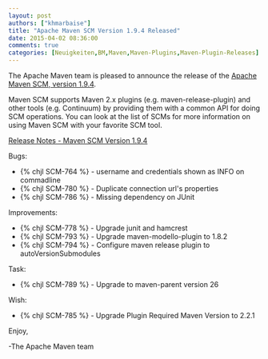 ```yaml
---
layout: post
authors: ["khmarbaise"]
title: "Apache Maven SCM Version 1.9.4 Released"
date: 2015-04-02 08:36:00
comments: true
categories: [Neuigkeiten,BM,Maven,Maven-Plugins,Maven-Plugin-Releases]
---
```

The Apache Maven team is pleased to announce the release of the 
[Apache Maven SCM, version 1.9.4](https://maven.apache.org/scm/).

Maven SCM supports Maven 2.x plugins (e.g. maven-release-plugin) and other
tools (e.g. Continuum) by providing them with a common API for doing SCM
operations. You can look at the list of SCMs for more information on using
Maven SCM with your favorite SCM tool.

<!-- more -->

[Release Notes - Maven SCM Version 1.9.4](http://jira.codehaus.org/secure/ReleaseNote.jspa?projectId=10527&version=20624)


Bugs:

 * {% chjl SCM-764 %} - username and credentials shown as INFO on commadline
 * {% chjl SCM-780 %} - Duplicate connection url's properties
 * {% chjl SCM-786 %} - Missing dependency on JUnit

Improvements:

 * {% chjl SCM-778 %} - Upgrade junit and hamcrest
 * {% chjl SCM-793 %} - Upgrade maven-modello-plugin to 1.8.2
 * {% chjl SCM-794 %} - Configure maven release plugin to autoVersionSubmodules

Task:

 * {% chjl SCM-789 %} - Upgrade to maven-parent version 26

Wish:

 * {% chjl SCM-785 %} - Upgrade Plugin Required Maven Version to 2.2.1


Enjoy,

-The Apache Maven team
